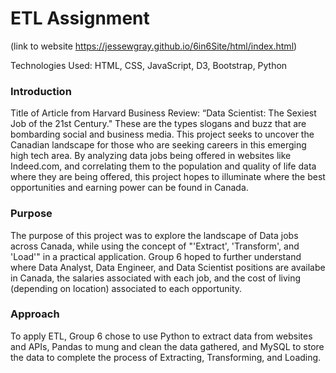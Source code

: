 # ETL Assignment
(link to website https://jessewgray.github.io/6in6Site/html/index.html)  

Technologies Used: HTML, CSS, JavaScript, D3, Bootstrap, Python

### Introduction
Title of Article from Harvard Business Review: “Data Scientist: The Sexiest Job of the 21st Century." These are the types slogans and buzz that are bombarding social and business media. This project seeks to uncover the Canadian landscape for those who are seeking careers in this emerging high tech area. By analyzing data jobs being offered in websites like Indeed.com, and correlating them to the population and quality of life data where they are being offered, this project hopes to illuminate where the best opportunities and earning power can be found in Canada.

### Purpose
The purpose of this project was to explore the landscape of Data jobs across Canada, while using the concept of "'Extract', 'Transform', and 'Load'" in a practical application. Group 6 hoped to further understand where Data Analyst, Data Engineer, and Data Scientist positions are availabe in Canada, the salaries associated with each job, and the cost of living (depending on location) associated to each opportunity.

### Approach
To apply ETL, Group 6 chose to use Python to extract data from websites and APIs, Pandas to mung and clean the data gathered, and MySQL to store the data to complete the process of Extracting, Transforming, and Loading.
